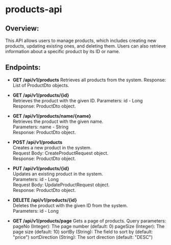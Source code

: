 # products-api

## Overview:
This API allows users to manage products, which includes creating new products, updating existing ones, and deleting them. Users can also retrieve information about a specific product by its ID or name.

## Endpoints:

- **GET /api/v1/products**
Retrieves all products from the system.
Response: List of ProductDto objects.

- **GET /api/v1/products/{id}**  
Retrieves the product with the given ID.
Parameters: id - Long  
Response: ProductDto object.

- **GET /api/v1/products/name/{name}**  
Retrieves the product with the given name.  
Parameters: name - String  
Response: ProductDto object.  

- **POST /api/v1/products**  
Creates a new product in the system.  
Request Body: CreateProductRequest object.  
Response: ProductDto object.  

- **PUT /api/v1/products/{id}**  
Updates an existing product in the system.  
Parameters: id - Long  
Request Body: UpdateProductRequest object.  
Response: ProductDto object.  

- **DELETE /api/v1/products/{id}**  
Deletes the product with the given ID from the system.  
Parameters: id - Long  

- **GET /api/v1/products/page**
Gets a page of products.
Query parameters:
pageNo (Integer): The page number (default: 0)
pageSize (Integer): The page size (default: 10)
sortBy (String): The field to sort by (default: "price")
sortDirection (String): The sort direction (default: "DESC")